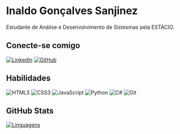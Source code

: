 # Inaldo Gonçalves Sanjinez
Estudante de Análise e Desenvolvimento de Sistesmas pela ESTÁCIO.
## Conecte-se comigo
[![LinkedIn](https://img.shields.io/badge/LinkedIn-0077B5?style=for-the-badge&logo=linkedin&logoColor=white)](https://www.linkedin.com/in/inaldo-sanjinez/) [![GitHub](https://img.shields.io/badge/GitHub-100000?style=for-the-badge&logo=github&logoColor=white)](https://github.com/inaldoSan) 
## Habilidades 
![HTML5](https://img.shields.io/badge/HTML5-E34F26?style=for-the-badge&logo=html5&logoColor=white) ![CSS3](https://img.shields.io/badge/CSS3-1572B6?style=for-the-badge&logo=css3&logoColor=white) ![JavaScript](https://img.shields.io/badge/JavaScript-F7DF1E?style=for-the-badge&logo=javascript&logoColor=black) ![Python](https://img.shields.io/badge/python-3670A0?style=for-the-badge&logo=python&logoColor=ffdd54) ![C#](https://img.shields.io/badge/C%23-239120?style=for-the-badge&logo=c-sharp&logoColor=white) ![Git](https://img.shields.io/badge/GIT-E44C30?style=for-the-badge&logo=git&logoColor=white)
## GitHub Stats 
[![Linguagens](https://github-readme-stats.vercel.app/api/top-langs/?username=arthurgalanti&layout=compact&locale=pt-BR&&theme=dark)](https://github.com/inaldoSan?tab=repositories)

